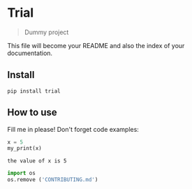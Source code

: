# Trial
> Dummy project


This file will become your README and also the index of your documentation.

## Install

`pip install trial`

## How to use

Fill me in please! Don't forget code examples:

```python
x = 5
my_print(x)
```

    the value of x is 5


```python
import os
os.remove ('CONTRIBUTING.md')
```
